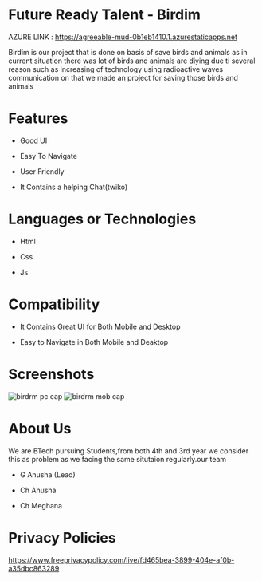 # Future Ready Talent - Birdim



AZURE LINK : https://agreeable-mud-0b1eb1410.1.azurestaticapps.net



Birdim is our project that is done on basis of save birds and animals
as in current situation there was lot of birds and animals are diying due ti several reason such as increasing of technology using radioactive waves communication on that we made an project for saving those birds and animals


# Features
-  Good UI

-  Easy To Navigate

-  User Friendly

-  It Contains a helping Chat(twiko)



# Languages or Technologies

-  Html

-  Css

-  Js


# Compatibility
 -  It Contains Great UI for Both Mobile and Desktop
 
 -  Easy to Navigate in Both Mobile and Deaktop
 
# Screenshots
![birdrm pc cap](https://user-images.githubusercontent.com/110921868/194750552-fa6863df-7a18-4437-8421-9f21fdda07a2.PNG)
![birdrm mob cap](https://user-images.githubusercontent.com/110921868/194750558-a8487c86-ceb4-4660-9117-f7d9575bf4ab.PNG)


# About Us
We are BTech pursuing Students,from both 4th and 3rd year we consider this as problem as we facing the same situtaion regularly.our team

-  G Anusha (Lead)

-  Ch Anusha

- Ch Meghana



# Privacy Policies 

https://www.freeprivacypolicy.com/live/fd465bea-3899-404e-af0b-a35dbc863289
